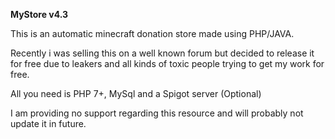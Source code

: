 **MyStore v4.3**

This is an automatic minecraft donation store made using PHP/JAVA.

Recently i was selling this on a well known forum but decided to release it for free
due to leakers and all kinds of toxic people trying to get my work for free.

All you need is PHP 7+, MySql and a Spigot server (Optional)

I am providing no support regarding this resource and will probably not update it in future.
